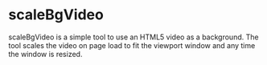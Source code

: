 scaleBgVideo
============

scaleBgVideo is a simple tool to use an HTML5 video as a background. The tool scales the video on page load to fit the viewport window and any time the window is resized.